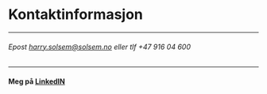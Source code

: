 ﻿# Kontaktinformasjon

***

###### Epost <harry.solsem@solsem.no> eller tlf +47 916 04 600

***

#### Meg på [LinkedIN](https://bit.ly/solsemlinkedin)